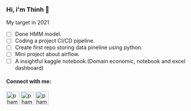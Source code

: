 ### Hi, i'm Thinh 👋

My target in 2021
- [ ] Done HMM model.
- [ ] Coding a project CI/CD pipeline.
- [ ] Create first repo storing data pineline using python.
- [ ] Mini project about airflow.
- [ ] A insightful kaggle notebook.(Domain economic, notebook and excel dashboard)

<h4 align="left">Connect with me:</h4>

<a href="https://twitter.com/thinh7174" target="blank"><img align="center" src="https://img.icons8.com/doodle/480/000000/twitter-circled.png" alt="phamthinh" height="35" width="35" /></a>
<a href="https://www.linkedin.com/in/phamthinh127" target="blank"><img align="center" src="https://img.icons8.com/doodle/480/000000/linkedin-circled.png" alt="phamthinh" height="35" width="35" /></a>
<a href="https://www.facebook.com/thinhit127" target="blank"><img align="center" src="https://img.icons8.com/doodle/480/000000/facebook-new.png" alt="phamthinh" height="35" width="35" /></a>
